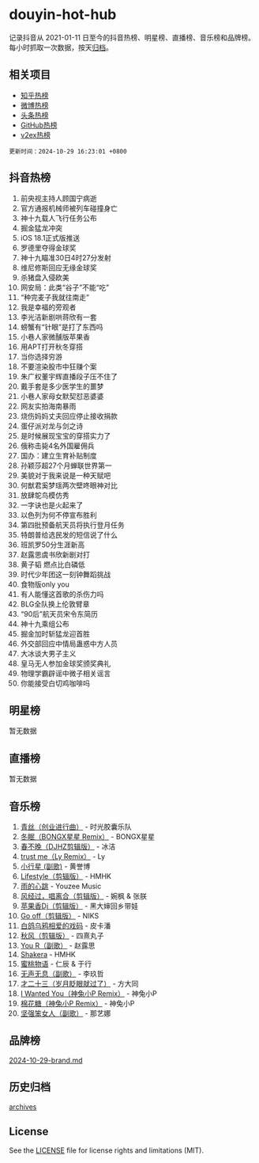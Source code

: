 # douyin-hot-hub

记录抖音从 2021-01-11 日至今的抖音热榜、明星榜、直播榜、音乐榜和品牌榜。每小时抓取一次数据，按天[归档](archives)。

## 相关项目

- [知乎热榜](https://github.com/lonnyzhang423/zhihu-hot-hub)
- [微博热榜](https://github.com/lonnyzhang423/weibo-hot-hub)
- [头条热榜](https://github.com/lonnyzhang423/toutiao-hot-hub)
- [GitHub热榜](https://github.com/lonnyzhang423/github-hot-hub)
- [v2ex热榜](https://github.com/lonnyzhang423/v2ex-hot-hub)


`更新时间：2024-10-29 16:23:01 +0800`

## 抖音热榜

1. 前央视主持人顾国宁病逝
1. 官方通报机械师被列车碰撞身亡
1. 神十九载人飞行任务公布
1. 掘金猛龙冲突
1. iOS 18.1正式版推送
1. 罗德里夺得金球奖
1. 神十九瞄准30日4时27分发射
1. 维尼修斯回应无缘金球奖
1. 杀猪盘入侵欧美
1. 网安局：此类“谷子”不能“吃”
1. “种完麦子我就往南走”
1. 我是幸福的旁观者
1. 李光洁新剧哄蒋欣有一套
1. 螃蟹有“针眼”是打了东西吗
1. 小巷人家微醺版苹果香
1. 用APT打开秋冬穿搭
1. 当你选择穷游
1. 不要渲染股市中狂赚个案
1. 朱广权董宇辉直播段子压不住了
1. 戴手套是多少医学生的噩梦
1. 小巷人家母女默契怼恶婆婆
1. 网友实拍海南暴雨
1. 烧伤妈妈丈夫回应停止接收捐款
1. 蛋仔派对龙与剑之诗
1. 是时候展现宝宝的穿搭实力了
1. 俄称击毙4名外国雇佣兵
1. 国办：建立生育补贴制度
1. 孙颖莎超27个月蝉联世界第一
1. 美貌对于我来说是一种天赋吧
1. 何猷君奚梦瑶两次壁咚眼神对比
1. 放肆鸵鸟模仿秀
1. 一字诀也是火起来了
1. 以色列为何不停宣布胜利
1. 第四批预备航天员将执行登月任务
1. 特朗普给选民发的短信说了什么
1. 班凯罗50分生涯新高
1. 赵露思虞书欣新剧对打
1. 黄子韬 燃点比白磷低
1. 时代少年团这一刻钟舞蹈挑战
1. 食物版only you
1. 有人能懂这首歌的杀伤力吗
1. BLG全队换上伦敦臂章
1. “90后”航天员宋令东简历
1. 神十九乘组公布
1. 掘金加时斩猛龙迎首胜
1. 外交部回应中情局蛊惑中方人员
1. 大冰谈大男子主义
1. 皇马无人参加金球奖颁奖典礼
1. 物理学霸辟谣中微子相关谣言
1. 你能接受白切鸡咖啡吗

## 明星榜

暂无数据

## 直播榜

暂无数据

## 音乐榜

1. [青丝（创业进行曲）](https://sf3-cdn-tos.douyinstatic.com/obj/tos-cn-ve-2774/ooYARJB5iBRNhCOkDsS3BAKW91CIMoQfwzwKLi) - 时光胶囊乐队
1. [冬眠（BONGX星星 Remix）](https://sf5-hl-cdn-tos.douyinstatic.com/obj/tos-cn-ve-2774/oMCfFFoE3LwQ7agAgOIG4ieExqkeAsxNBEkLdz) - BONGX星星
1. [春不晚（DJHZ剪辑版）](https://sf5-hl-cdn-tos.douyinstatic.com/obj/tos-cn-ve-2774/osEZa7YZ6wNo9QDABgfGFaCQKRQTNafsBJDnKt) - 冰洁
1. [trust me（Ly Remix）](https://sf5-hl-cdn-tos.douyinstatic.com/obj/tos-cn-ve-2774/oUo1M8fz5AfmMSExABQQKFE0eCMWgsiccfqrMA) - Ly
1. [小行星 (副歌)](https://sf5-hl-cdn-tos.douyinstatic.com/obj/tos-cn-ve-2774/oArWEvgkJwVsB0KMIw6iBsAoHAciIjJqzWeTQr) - 黄誉博
1. [Lifestyle（剪辑版）](https://sf3-cdn-tos.douyinstatic.com/obj/tos-cn-ve-2774/owfqGgjwG3V5lCLaAIezFMeg3LtuKNBaZKgzPV) - HMHK
1. [雨的心跳](https://sf5-hl-cdn-tos.douyinstatic.com/obj/tos-cn-ve-2774/o0vI5NZuiJgxWIQQFhXO0RTrsiIAsBSiMIECz) - Youzee Music
1. [风经过，唱离合（剪辑版）](https://sf3-cdn-tos.douyinstatic.com/obj/tos-cn-ve-2774/okllg5DG2MmUF3aiiDfBZx6ZLvfwOTtbCEAHyI) - 婉枫 & 张朕
1. [苹果香Dj（剪辑版）](https://sf6-cdn-tos.douyinstatic.com/obj/tos-cn-ve-2774/oEeIEQbYGAOspCTRAIeYF4Ok8LgZ8NBaRe4ztR) - 黑大婶回乡带娃
1. [Go off（剪辑版）](https://sf5-hl-cdn-tos.douyinstatic.com/obj/tos-cn-ve-2774/oYLJZTCGnIQBt2BsMBCFksOEMnDQesCr2gfZ7N) - NIKS
1. [白鸽乌鸦相爱的戏码](https://sf3-cdn-tos.douyinstatic.com/obj/tos-cn-ve-2774/oMVVEf6eDAOmFtNtCsEqKpIorBDM8Nkg6TZRqC) - 皮卡潘
1. [秋风（剪辑版）](https://sf3-cdn-tos.douyinstatic.com/obj/tos-cn-ve-2774/ocGaU84LfAfzMd2wbXdQFpCGhBiXg82JNMRRie) - 四熹丸子
1. [You R（副歌）](https://sf5-hl-cdn-tos.douyinstatic.com/obj/tos-cn-ve-2774/oc0MZn9aEfLkCFLIxKQQcgBjS9mBBuDttYPfZ1) - 赵露思
1. [Shakera](https://sf6-cdn-tos.douyinstatic.com/obj/tos-cn-ve-2774/ocKtEBgQ8FiQCBDf3nj9Z9gEGEQ4fAZDYEocLY) - HMHK
1. [蜜桃物语](https://sf3-cdn-tos.douyinstatic.com/obj/tos-cn-ve-2774/oIhOSCZtIACtYU4XQkngiW9kCBfVD1Fz9IYeqL) - 仁辰 & 于行
1. [无声无息（副歌）](https://sf3-cdn-tos.douyinstatic.com/obj/tos-cn-ve-2774/osmzBBdYMBoz2NHW7AYiZEErnITswCiYzuA3Nf) - 李玖哲
1. [才二十三（岁月眨眼就过了）](https://sf5-hl-cdn-tos.douyinstatic.com/obj/tos-cn-ve-2774/oYAvkTrUXEBMWYUbL3nl8i01MJ5skiIZASC2H) - 方大同
1. [I Wanted You（神兔小P Remix）](https://sf5-hl-cdn-tos.douyinstatic.com/obj/tos-cn-ve-2774/o4CAubmDQdZeEkstFnCvKIMDag8D2BSBOjfNuh) - 神兔小P
1. [棉花糖（神兔小P Remix）](https://sf5-hl-cdn-tos.douyinstatic.com/obj/tos-cn-ve-2774/o0pEDf1GaEfEYJ1FbgOAFCITQ1zeFD3kgBWGcG) - 神兔小P
1. [坚强笨女人（副歌）](https://sf5-hl-cdn-tos.douyinstatic.com/obj/tos-cn-ve-2774/ospNInQiZvGWyBVg5zkNsAMct5uJIg1CrZiPL) - 那艺娜

## 品牌榜

[2024-10-29-brand.md](archives/2024-10-29-brand.md)

## 历史归档

[archives](archives)

## License

See the [LICENSE](LICENSE) file for license rights and limitations (MIT).
